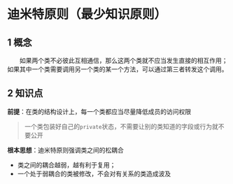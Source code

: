 # 迪米特原则（最少知识原则）

## 1 概念

&emsp;&emsp;如果两个类不必彼此互相通信，那么这两个类就不应当发生直接的相互作用；如果其中一个类需要调用另一个类的某一个方法，可以通过第三者转发这个调用。

## 2 知识点

**前提**：在类的结构设计上，每一个类都应当尽量降低成员的访问权限
> 一个类包装好自己的`private`状态，不需要让别的类知道的字段或行为就不要公开

**根本思想**：迪米特原则强调类之间的松耦合
- 类之间的耦合越弱，越有利于复用；
- 一个处于弱耦合的类被修改，不会对有关系的类造成波及
